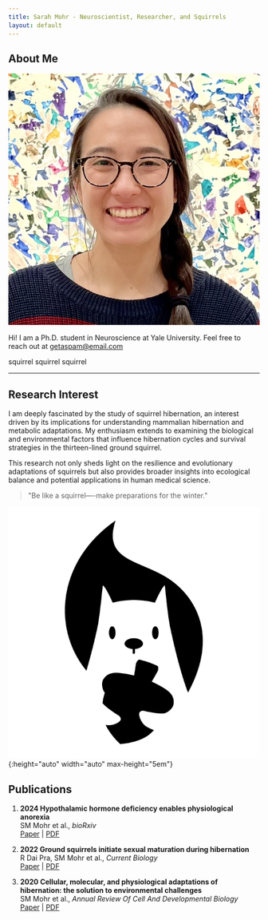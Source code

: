 ```yaml
---
title: Sarah Mohr - Neuroscientist, Researcher, and Squirrels
layout: default
---
```


## About Me

<img class="profile-picture" src="headshot.jpeg">

Hi! I am a Ph.D. student in Neuroscience at Yale University. Feel free to reach out at [getaspam@email.com](#)

squirrel squirrel squirrel

---

## Research Interest

I am deeply fascinated by the study of squirrel hibernation, an interest driven by its implications for understanding mammalian hibernation and metabolic adaptations. My enthusiasm extends to examining the biological and environmental factors that influence hibernation cycles and survival strategies in the thirteen-lined ground squirrel. 

This research not only sheds light on the resilience and evolutionary adaptations of squirrels but also provides broader insights into ecological balance and potential applications in human medical science.

> "Be like a squirrel—-make preparations for the winter."

![squirrel](squirrel.png){:height="auto" width="auto" max-height="5em"}

## Publications

1. **2024 Hypothalamic hormone deficiency enables physiological anorexia**  
	SM Mohr et al., *bioRxiv*  
	[Paper](#) \| [PDF](#)

1.  **2022 Ground squirrels initiate sexual maturation during hibernation**  
	R Dai Pra, SM Mohr et al., *Current Biology*  
	[Paper](#) \| [PDF](#)

1.  **2020 Cellular, molecular, and physiological adaptations of hibernation: the solution to environmental challenges**  
	SM Mohr et al., *Annual Review Of Cell And Developmental Biology*  
	[Paper](#) \| [PDF](#)
